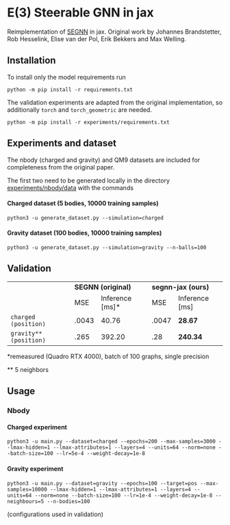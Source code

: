 # E(3) Steerable GNN in jax
Reimplementation of [SEGNN](https://arxiv.org/abs/2110.02905) in jax. Original work by Johannes Brandstetter, Rob Hesselink, Elise van der Pol, Erik Bekkers and Max Welling.

## Installation
To install only the model requirements run
```
python -m pip install -r requirements.txt
```

The validation experiments are adapted from the original implementation, so additionally `torch` and `torch_geometric` are needed.
```
python -m pip install -r experiments/requirements.txt
```

## Experiments and dataset
The nbody (charged and gravity) and QM9 datasets are included for completeness from the original paper.

The first two need to be generated locally in the directory [experiments/nbody/data](experiments/nbody/data) with the commands
#### Charged dataset (5 bodies, 10000 training samples)
```
python3 -u generate_dataset.py --simulation=charged
```
#### Gravity dataset (100 bodies, 10000 training samples)
```
python3 -u generate_dataset.py --simulation=gravity --n-balls=100
```

## Validation
<table>
  <tr>
    <td></td>
    <td colspan="2"><b>SEGNN (original)</b></td>
    <td colspan="2"><b>segnn-jax (ours)</b></td>
  </tr>
  <tr>
    <td></td>
    <td>MSE</td>
    <td>Inference [ms]*</td>
    <td>MSE</td>
    <td>Inference [ms]</td>
  </tr>
  <tr>
    <td> <code>charged (position)</code> </td>
    <td>.0043</td>
    <td>40.76</td>
    <td>.0047</td>
    <td><b>28.67</td>
  </tr>
  <tr>
    <td><code>gravity** (position)</code> </td>
    <td>.265</td>
    <td>392.20</td>
    <td>.28</td>
    <td><b>240.34</td>
  </tr>
  <!-- <tr>
    <td> <code>QM9 (alpha)</code> </td>
    <td>.06</td>
    <td></td>
    <td></td>
    <td>180.85</td>
  </tr> -->
</table>
*remeasured (Quadro RTX 4000), batch of 100 graphs, single precision

** 5 neighbors

## Usage
### Nbody
#### Charged experiment
```
python3 -u main.py --dataset=charged --epochs=200 --max-samples=3000 --lmax-hidden=1 --lmax-attributes=1 --layers=4 --units=64 --norm=none --batch-size=100 --lr=5e-4 --weight-decay=1e-8
```
#### Gravity experiment
```
python3 -u main.py --dataset=gravity --epochs=100 --target=pos --max-samples=10000 --lmax-hidden=1 --lmax-attributes=1 --layers=4 --units=64 --norm=none --batch-size=100 --lr=1e-4 --weight-decay=1e-8 --neighbours=5 --n-bodies=100
```

(configurations used in validation)

